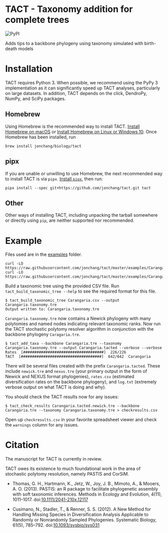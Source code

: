 # TACT - Taxonomy addition for complete trees

![PyPI](https://img.shields.io/pypi/v/tact.svg)

Adds tips to a backbone phylogeny using taxonomy simulated with birth-death models

# Installation

TACT requires Python 3. When possible, we recommend using the PyPy 3 implementation as it can significantly speed up TACT analyses, particularly on large datasets. In addition, TACT depends on the click, DendroPy, NumPy, and SciPy packages.

## Homebrew

Using Homebrew is the recommended way to install TACT. [Install Homebrew on macOS](https://brew.sh) or [Install Homebrew on Linux or Windows 10](https://docs.brew.sh/Homebrew-on-Linux). Once Homebrew has been installed, run

    brew install jonchang/biology/tact

## pipx

If you are unable or unwilling to use Homebrew, the next recommended way to install TACT is via `pipx`. [Install `pipx`](https://github.com/pipxproject/pipx#install-pipx), then run:

    pipx install --spec git+https://github.com/jonchang/tact.git tact

## Other

Other ways of installing TACT, including unpacking the tarball somewhere or directly using `pip`, are neither supported nor recommended.

# Example

Files used are in the [examples](https://github.com/jonchang/tact/tree/master/examples) folder.

```console
curl -LO https://raw.githubusercontent.com/jonchang/tact/master/examples/Carangaria.csv
curl -LO https://raw.githubusercontent.com/jonchang/tact/master/examples/Carangaria.tre
```

Build a taxonomic tree using the provided CSV file. Run `tact_build_taxonomic_tree --help` to see the required format for this file.

```console
$ tact_build_taxonomic_tree Carangaria.csv --output Carangaria.taxonomy.tre
Output written to: Carangaria.taxonomy.tre
```

`Carangaria.taxonomy.tre` now contains a Newick phylogeny with many polytomies and named nodes indicating relevant taxonomic ranks. Now run the TACT stochastic polytomy resolver algorithm in conjunction with the backbone phylogeny `Caragaria.tre`.

```console
$ tact_add_taxa --backbone Carangaria.tre --taxonomy Carangaria.taxonomy.tre --output Carangaria.tacted --verbose --verbose
Rates  [####################################]  226/226
TACT  [####################################]  642/642  Carangaria
```

There will be several files created with the prefix `Carangaria.tacted`. These include `newick.tre` and `nexus.tre` (your primary output in the form of Newick and NEXUS format phylogenies), `rates.csv` (estimated diversification rates on the backbone phylogeny), and `log.txt` (extremely verbose output on what TACT is doing and why).

You should check the TACT results now for any issues:

```console
$ tact_check_results Carangaria.tacted.newick.tre --backbone Carangaria.tre --taxonomy Carangaria.taxonomy.tre > checkresults.csv
```

Open up `checkresults.csv` in your favorite spreadsheet viewer and check the `warnings` column for any issues.

# Citation

The manuscript for TACT is currently in review.

TACT owes its existence to much foundational work in the area of stochastic polytomy resolution, namely PASTIS and CorSiM.

* Thomas, G. H., Hartmann, K., Jetz, W., Joy, J. B., Mimoto, A., & Mooers, A. O. (2013). PASTIS: an R package to facilitate phylogenetic assembly with soft taxonomic inferences. Methods in Ecology and Evolution, 4(11), 1011–1017. doi:[10.1111/2041-210x.12117](https://doi.org/10.1111/2041-210X.12117)

* Cusimano, N., Stadler, T., & Renner, S. S. (2012). A New Method for Handling Missing Species in Diversification Analysis Applicable to Randomly or Nonrandomly Sampled Phylogenies. Systematic Biology, 61(5), 785–792. doi:[10.1093/sysbio/sys031](https://doi.org/10.1093/sysbio/sys031)

